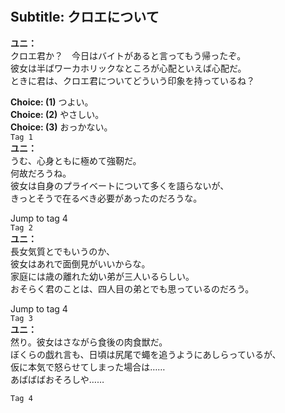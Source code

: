 # 

  
## Subtitle: クロエについて
  
**ユニ：**  
クロエ君か？　今日はバイトがあると言ってもう帰ったぞ。  
彼女は半ばワーカホリックなところが心配といえば心配だ。  
ときに君は、クロエ君についてどういう印象を持っているね？  
  
**Choice: (1)**  つよい。  
**Choice: (2)**  やさしい。  
**Choice: (3)**  おっかない。  
`Tag 1`  
**ユニ：**  
うむ、心身ともに極めて強靭だ。  
何故だろうね。  
彼女は自身のプライベートについて多くを語らないが、  
きっとそうで在るべき必要があったのだろうな。  
  
Jump to tag 4  
`Tag 2`  
**ユニ：**  
長女気質とでもいうのか、  
彼女はあれで面倒見がいいからな。  
家庭には歳の離れた幼い弟が三人いるらしい。  
おそらく君のことは、四人目の弟とでも思っているのだろう。  
  
Jump to tag 4  
`Tag 3`  
**ユニ：**  
然り。彼女はさながら食後の肉食獣だ。  
ぼくらの戯れ言も、日頃は尻尾で蠅を追うようにあしらっているが、  
仮に本気で怒らせてしまった場合は……  
あばばばおそろしや……  
  
`Tag 4`  
